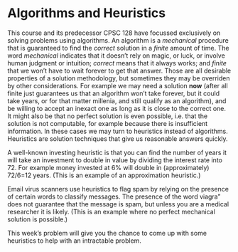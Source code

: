 # Algorithms and Heuristics

This course and its predecessor CPSC 128 have focussed exclusively on
solving problems using algorithms. An algorithm is a _mechanical_
procedure that is guaranteed to find the _correct_ solution in a
_finite_ amount of time. The word _mechanical_ indicates that it
doesn’t rely on magic, or luck, or involve human judgment or intuition;
_correct_ means that it always works; and _finite_ that we won’t have
to wait forever to get that answer. Those are all desirable properties
of a solution methodology, but sometimes they may be overriden by other
considerations. For example we may need a solution **now** (after all
finite just guarantees us that an algorithm won’t take forever, but it
could take years, or for that matter millenia, and still qualify as an
algorithm), and be willing to accept an inexact one as long as it is
close to the correct one. It might also be that no perfect solution is
even possible, i.e. that the solution is not computable, for example
because there is insufficient information. In these cases we may turn to
heuristics instead of algorithms. Heuristics are solution techniques
that give us reasonable answers quickly.

A well-known investing heuristic is that you can find the number of
years it will take an investment to double in value by dividing the
interest rate into 72. For example money invested at 6% will double in
(approximately) 72/6=12 years. (This is an example of an approximation
heuristic.)

Email virus scanners use heuristics to flag spam by relying on the
presence of certain words to classify messages. The presence of the word
viagra” does not guarantee that the message is spam, but unless you
are a medical researcher it is likely. (This is an example where no
perfect mechanical solution is possible.)

This week’s problem will give you the chance to come up with some
heuristics to help with an intractable problem.
